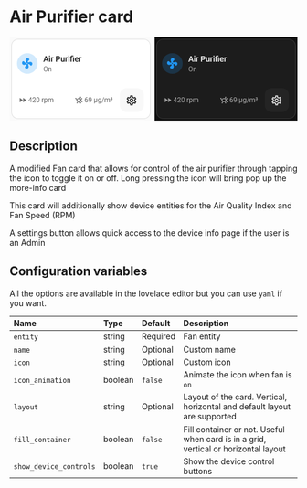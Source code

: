 # Air Purifier card

![Air Purifier light](../images/air-purifier-light.png)
![Air Purifier dark](../images/air-purifier-dark.png)

## Description

A modified Fan card that allows for control of the air purifier through tapping the icon to toggle it on or off. Long pressing the icon will bring pop up the more-info card

This card will additionally show device entities for the Air Quality Index and Fan Speed (RPM)

A settings button allows quick access to the device info page if the user is an Admin

## Configuration variables

All the options are available in the lovelace editor but you can use `yaml` if you want.

| Name                   | Type    | Default  | Description                                                                         |
| :--------------------- | :------ | :------- | :---------------------------------------------------------------------------------- |
| `entity`               | string  | Required | Fan entity                                                                          |
| `name`                 | string  | Optional | Custom name                                                                         |
| `icon`                 | string  | Optional | Custom icon                                                                         |
| `icon_animation`       | boolean | `false`  | Animate the icon when fan is `on`                                                   |
| `layout`               | string  | Optional | Layout of the card. Vertical, horizontal and default layout are supported           |
| `fill_container`       | boolean | `false`  | Fill container or not. Useful when card is in a grid, vertical or horizontal layout |
| `show_device_controls` | boolean | `true`   | Show the device control buttons                                                     |
